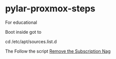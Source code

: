 # pylar-proxmox-steps
For educational

Boot inside got to

  cd /etc/apt/sources.list.d

The Follow the script [Remove the Subscription Nag](./01.scripr.sh)
